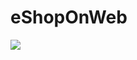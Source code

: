 # eShopOnWeb

<a href="https://portal.azure.com/#create/Microsoft.Template/uri/https%3A%2F%2Fraw.githubusercontent.com%2FCanvizTheodoreShi%2FeShopOnWeb20180105%2Fmaster%2Fazuredeploy.json" target="_blank">
    <img src="http://azuredeploy.net/deploybutton.png"/>
</a>
